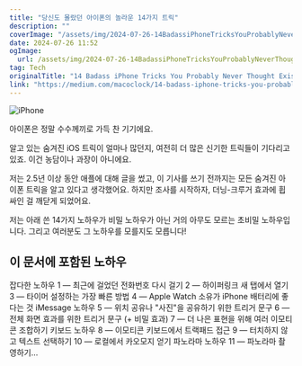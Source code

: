 ```yaml
---
title: "당신도 몰랐던 아이폰의 놀라운 14가지 트릭"
description: ""
coverImage: "/assets/img/2024-07-26-14BadassiPhoneTricksYouProbablyNeverThoughtExisted_0.png"
date: 2024-07-26 11:52
ogImage: 
  url: /assets/img/2024-07-26-14BadassiPhoneTricksYouProbablyNeverThoughtExisted_0.png
tag: Tech
originalTitle: "14 Badass iPhone Tricks You Probably Never Thought Existed"
link: "https://medium.com/macoclock/14-badass-iphone-tricks-you-probably-never-thought-existed-151f65ff2245"
---
```




![iPhone](/assets/img/2024-07-26-14BadassiPhoneTricksYouProbablyNeverThoughtExisted_0.png)

아이폰은 정말 수수께끼로 가득 찬 기기에요.

알고 있는 숨겨진 iOS 트릭이 얼마나 많던지, 여전히 더 많은 신기한 트릭들이 기다리고 있죠. 이건 농담이나 과장이 아니에요.

저는 2.5년 이상 동안 애플에 대해 글을 썼고, 이 기사를 쓰기 전까지는 모든 숨겨진 아이폰 트릭을 알고 있다고 생각했어요. 하지만 조사를 시작하자, 더닝-크루거 효과에 휩싸인 걸 깨닫게 되었어요.


<div class="content-ad"></div>

저는 아래 쓴 14가지 노하우가 비밀 노하우가 아닌 거의 아무도 모르는 초비밀 노하우입니다. 그리고 여러분도 그 노하우를 모를지도 모릅니다!

## 이 문서에 포함된 노하우

잡다한 노하우
1 — 최근에 걸었던 전화번호 다시 걸기
2 — 하이퍼링크 새 탭에서 열기
3 — 타이머 설정하는 가장 빠른 방법
4 — Apple Watch 소유가 iPhone 배터리에 좋다는 것
iMessage 노하우
5 — 위치 공유나 "사진"을 공유하기 위한 트리거 문구
6 — 전체 화면 효과를 위한 트리거 문구 (+ 비밀 효과)
7 — 더 나은 표현을 위해 여러 이모티콘 조합하기
키보드 노하우
8 — 이모티콘 키보드에서 트랙패드 접근
9 — 터치하지 않고 텍스트 선택하기
10 — 로컬에서 카오모지 얻기
파노라마 노하우
11 — 파노라마 촬영하기...